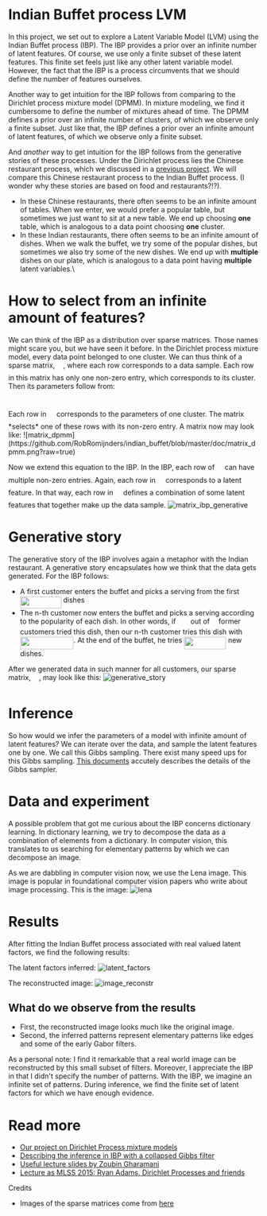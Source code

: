 # Indian Buffet process LVM
In this project, we set out to explore a Latent Variable Model (LVM) using the Indian Buffet process (IBP). The IBP provides a prior over an infinite number of latent features. Of course, we use only a finite subset of these latent features. This finite set feels just like any other latent variable model. However, the fact that the IBP is a process circumvents that we should define the number of features ourselves.

Another way to get intuition for the IBP follows from comparing to the Dirichlet process mixture model (DPMM). In mixture modeling, we find it cumbersome to define the number of mixtures ahead of time. The DPMM defines a prior over an infinite number of clusters, of which we observe only a finite subset. Just like that, the IBP defines a prior over an infinite amount of latent features, of which we observe only a finite subset.

And *another* way to get intuition for the IBP follows from the generative stories of these processes. Under the Dirichlet process lies the Chinese restaurant process, which we discussed in a [previous project](https://robromijnders.github.io/dpm/). We will compare this Chinese restaurant process to the Indian Buffet process. (I wonder why these stories are based on food and restaurants?!?). 

  * In these Chinese restaurants, there often seems to be an infinite amount of tables. When we enter, we would prefer a popular table, but sometimes we just want to sit at a new table. We end up choosing **one** table, which is analogous to a data point choosing **one** cluster.
  * In these Indian restaurants, there often seems to be an infinite amount of dishes. When we walk the buffet, we try some of the popular dishes, but sometimes we also try some of the new dishes. We end up with **multiple** dishes on our plate, which is analogous to a data point having **multiple** latent variables.\


# How to select from an infinite amount of features?

We can think of the IBP as a distribution over sparse matrices. Those names might scare you, but we have seen it before. In the Dirichlet process mixture model, every data point belonged to one cluster. We can thus think of a sparse matrix, <img src="https://github.com/RobRomijnders/indian_buffet/blob/master/svgs/5b51bd2e6f329245d425b8002d7cf942.svg?invert_in_darkmode" align=middle width=12.351075000000002pt height=22.381919999999983pt/>, where each row corresponds to a data sample. Each row in this matrix has only one non-zero entry, which corresponds to its cluster. Then its parameters follow from:
<p align="center"><img src="https://github.com/RobRomijnders/indian_buffet/blob/master/svgs/da37fed89884a3ecedd73ae83ec24f1e.svg?invert_in_darkmode" align=middle width=61.365809999999996pt height=11.190893999999998pt/></p>
Each row in <img src="https://github.com/RobRomijnders/indian_buffet/blob/master/svgs/53d147e7f3fe6e47ee05b88b166bd3f6.svg?invert_in_darkmode" align=middle width=12.282765000000003pt height=22.381919999999983pt/> corresponds to the parameters of one cluster. The matrix <img src="https://github.com/RobRomijnders/indian_buffet/blob/master/svgs/5b51bd2e6f329245d425b8002d7cf942.svg?invert_in_darkmode" align=middle width=12.351075000000002pt height=22.381919999999983pt/> *selects* one of these rows with its non-zero entry. A matrix now may look like:
![matrix_dpmm](https://github.com/RobRomijnders/indian_buffet/blob/master/doc/matrix_dpmm.png?raw=true)

Now we extend this equation to the IBP. In the IBP, each row of <img src="https://github.com/RobRomijnders/indian_buffet/blob/master/svgs/5b51bd2e6f329245d425b8002d7cf942.svg?invert_in_darkmode" align=middle width=12.351075000000002pt height=22.381919999999983pt/> can have multiple non-zero entries. Again, each row in <img src="https://github.com/RobRomijnders/indian_buffet/blob/master/svgs/53d147e7f3fe6e47ee05b88b166bd3f6.svg?invert_in_darkmode" align=middle width=12.282765000000003pt height=22.381919999999983pt/> corresponds to a latent feature. In that way, each row in <img src="https://github.com/RobRomijnders/indian_buffet/blob/master/svgs/5b51bd2e6f329245d425b8002d7cf942.svg?invert_in_darkmode" align=middle width=12.351075000000002pt height=22.381919999999983pt/> defines a combination of some latent features that together make up the data sample.
![matrix_ibp_generative](https://github.com/RobRomijnders/indian_buffet/blob/master/doc/matrix_ibp.png?raw=true)


# Generative story
The generative story of the IBP involves again a metaphor with the Indian restaurant. A generative story encapsulates how we think that the data gets generated. For the IBP follows:

  * A first customer enters the buffet and picks a serving from the first <img src="https://github.com/RobRomijnders/indian_buffet/blob/master/svgs/aca8c8df07e723a50f74fb84355dea28.svg?invert_in_darkmode" align=middle width=82.77423pt height=24.56552999999997pt/> dishes
  * The n-th customer now enters the buffet and picks a serving according to the popularity of each dish. In other words, if <img src="https://github.com/RobRomijnders/indian_buffet/blob/master/svgs/8249cb78ba370605835603be00f4a356.svg?invert_in_darkmode" align=middle width=21.618135pt height=14.102549999999994pt/> out of <img src="https://github.com/RobRomijnders/indian_buffet/blob/master/svgs/55a049b8f161ae7cfeb0197d75aff967.svg?invert_in_darkmode" align=middle width=9.830040000000002pt height=14.102549999999994pt/> former customers tried this dish, then our n-th customer tries this dish with <img src="https://github.com/RobRomijnders/indian_buffet/blob/master/svgs/bd945c283ac0d2cb59195652c6b2b92d.svg?invert_in_darkmode" align=middle width=107.457075pt height=24.56552999999997pt/>. At the end of the buffet, he tries <img src="https://github.com/RobRomijnders/indian_buffet/blob/master/svgs/3abf2d9ee6ca2aedaa75b8533f4bc9e0.svg?invert_in_darkmode" align=middle width=84.72816pt height=24.56552999999997pt/> new dishes. 

After we generated data in such manner for all customers, our sparse matrix, <img src="https://github.com/RobRomijnders/indian_buffet/blob/master/svgs/5b51bd2e6f329245d425b8002d7cf942.svg?invert_in_darkmode" align=middle width=12.351075000000002pt height=22.381919999999983pt/>, may look like this:
![generative_story](https://github.com/RobRomijnders/indian_buffet/blob/master/doc/matrix_ibp_generative.png?raw=true)

# Inference
So how would we infer the parameters of a model with infinite amount of latent features? We can iterate over the data, and sample the latent features one by one. We call this Gibbs sampling. There exist many speed ups for this Gibbs sampling. [This documents](http://www.david-andrzejewski.com/publications/llnl-accelerated-gibbs.pdf) accutely describes the details of the Gibbs sampler.

# Data and experiment
A possible problem that got me curious about the IBP concerns dictionary learning. In dictionary learning, we try to decompose the data as a combination of elements from a dictionary. In computer vision, this translates to us searching for elementary patterns by which we can decompose an image. 

As we are dabbling in computer vision now, we use the Lena image. This image is popular in foundational computer vision papers who write about image processing. This is the image:
![lena](https://github.com/RobRomijnders/indian_buffet/blob/master/indian_buffet/example/lena_image.png?raw=true)

# Results
After fitting the Indian Buffet process associated with real valued latent factors, we find the following results:

The latent factors inferred:
![latent_factors](https://github.com/RobRomijnders/indian_buffet/blob/master/indian_buffet/im/filters_examples.png?raw=true)

The reconstructed image:
![image_reconstr](https://github.com/RobRomijnders/indian_buffet/blob/master/indian_buffet/im/reconstructed.png?raw=true)

## What do we observe from the results
  
  * First, the reconstructed image looks much like the original image. 
  * Second, the inferred patterns represent elementary patterns like edges and some of the early Gabor filters.

As a personal note: I find it remarkable that a real world image can be reconstructed by this small subset of filters. Moreover, I appreciate the IBP in that I didn't specify the number of patterns. With the IBP, we imagine an infinite set of patterns. During inference, we find the finite set of latent factors for which we have enough evidence.

# Read more


  * [Our project on Dirichlet Process mixture models](https://robromijnders.github.io/dpm/)
  * [Describing the inference in IBP with a collapsed Gibbs filter](http://www.david-andrzejewski.com/publications/llnl-accelerated-gibbs.pdf)
  * [Useful lecture slides by Zoubin Gharamani](https://www.eurandom.tue.nl/events/workshops/2010/YESIV/Prog-Abstr_files/Ghahramani-lecture3.pdf)
  * [Lecture as MLSS 2015: Ryan Adams, Dirichlet Processes and friends](https://www.youtube.com/watch?v=xusN7RqKpPI)

Credits

  * Images of the sparse matrices come from [here](https://www.eurandom.tue.nl/events/workshops/2010/YESIV/Prog-Abstr_files/Ghahramani-lecture3.pdf)
